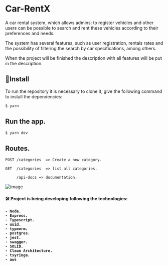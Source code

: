 # Car-RentX

A car rental system, which allows admins: to register vehicles and other users can be possible to search and rent these vehicles according to their preferences and needs.


The system has several features, such as user registration, rentals rates and the possibility of filtering the search by car specifications,
among others.

When the project will be finished the description with all features will be put in the description.

## :rocket:Install
To run the repository it is necessary to clone it, give the following command to install the dependencies:

```bash
$ yarn 
```

## Run the app.


    $ yarn dev

## Routes.

    POST /categories  => Create a new category.
    
    GET  /categories  => list all categories.
    
         /api-docs => documentation.


![image](https://user-images.githubusercontent.com/88260644/212519771-8b9d31cf-8f71-4042-b4e9-d2628e16d900.png)

 

<h4> 🛠 Project is being developing following the technologies: <h4>

    - Node.
    - Express.
    - Typescript.
    - uuid.
    - typeorm.
    - postgres.
    - jest.
    - swagger.
    - SOLID.
    - Clean Architecture.
    - tsyringe.
    - aws

